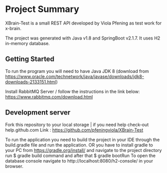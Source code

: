 # Project Summary
XBrain-Test is a small REST API developed by Viola Pfening as test work for x-brain.

The project was generated with Java v1.8 and SpringBoot v2.1.7. It uses H2 in-memory database.

## Getting Started

To run the program you will need to have Java JDK 8 (download from https://www.oracle.com/technetwork/java/javase/downloads/jdk8-downloads-2133151.html)

Install RabbitMQ Server / follow the instructions in the link below:
https://www.rabbitmq.com/download.html

## Development server

Fork this repository to your local storage | if you need help check-out  help.github.com
Link : https://github.com/pfeningviola/XBrain-Test


To run the application you need to build the project in your IDE through the build.gradle file and run the application.
OR you have to install gradle to your PC from https://gradle.org/install/ and navigate to the project directory run $ gradle build command and after that $ gradle bootRun
To open the database console navigate to http://localhost:8080/h2-console/ in your browser.
